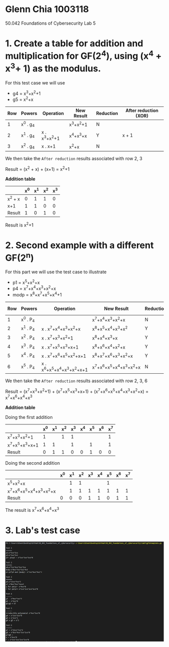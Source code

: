 # Glenn Chia 1003118

50.042 Foundations of Cybersecurity Lab 5

# 1. Create a table for addition and multiplication for GF(2<sup>4</sup>), using (x<sup>4</sup> + x<sup>3</sup>+ 1) as the modulus.

For this test case we will use 

- g4 = x<sup>3</sup>+x<sup>2</sup>+1  
- g5 = x<sup>2</sup>+x

| Row  | Powers                        | Operation                         | New Result                    | Reduction | After reduction (XOR) |
| ---- | ----------------------------- | --------------------------------- | ----------------------------- | --------- | --------------------- |
| 1    | x<sup>0</sup> . g<sub>4</sub> |                                   | x<sup>3</sup>+x<sup>2</sup>+1 | N         |                       |
| 2    | x<sup>1</sup> . g<sub>4</sub> | x . x<sup>3</sup>+x<sup>2</sup>+1 | x<sup>4</sup>+x<sup>3</sup>+x | Y         | x + 1                 |
| 3    | x<sup>2</sup> . g<sub>4</sub> | x . x+1                           | x<sup>2</sup>+x               | N         |                       |

We then take the `After reduction` results associated with row 2, 3

Result = (x<sup>2</sup> + x) + (x+1)  = x<sup>2</sup>+1

**Addition table**

|                   | x<sup>0</sup> | x<sup>1</sup> | x<sup>2</sup> | x<sup>3</sup> |
| ----------------- | ------------- | ------------- | ------------- | ------------- |
| x<sup>2</sup> + x | 0             | 1             | 1             | 0             |
| x+1               | 1             | 1             | 0             | 0             |
| Result            | 1             | 0             | 1             | 0             |

Result is x<sup>2</sup>+1

<div style="page-break-after: always;"></div>

# 2. Second example with a different GF(2<sup>n</sup>)

For this part we will use the test case to illustrate

- p1 = x<sup>5</sup>+x<sup>2</sup>+x  
- p4 = x<sup>7</sup>+x<sup>4</sup>+x<sup>3</sup>+x<sup>2</sup>+x  
- modp = x<sup>8</sup>+x<sup>7</sup>+x<sup>5</sup>+x<sup>4</sup>+1

| Row  | Powers                        | Operation                                                    | New Result                                                   | Reduction | After reduction (XOR)                                        |
| ---- | ----------------------------- | ------------------------------------------------------------ | ------------------------------------------------------------ | --------- | ------------------------------------------------------------ |
| 1    | x<sup>0</sup> . P<sub>4</sub> |                                                              | x<sup>7</sup>+x<sup>4</sup>+x<sup>3</sup>+x<sup>2</sup>+x    | N         |                                                              |
| 2    | x<sup>1</sup> . P<sub>4</sub> | x . x<sup>7</sup>+x<sup>4</sup>+x<sup>3</sup>+x<sup>2</sup>+x | x<sup>8</sup>+x<sup>5</sup>+x<sup>4</sup>+x<sup>3</sup>+x<sup>2</sup> | Y         | x<sup>7</sup>+x<sup>3</sup>+x<sup>2</sup>+1                  |
| 3    | x<sup>2</sup> . P<sub>4</sub> | x . x<sup>7</sup>+x<sup>3</sup>+x<sup>2</sup>+1              | x<sup>8</sup>+x<sup>4</sup>+x<sup>3</sup>+x                  | Y         | x<sup>7</sup>+x<sup>5</sup>+x<sup>3</sup>+x+1                |
| 4    | x<sup>3</sup> . P<sub>4</sub> | x . x<sup>7</sup>+x<sup>5</sup>+x<sup>3</sup>+x+1            | x<sup>8</sup>+x<sup>6</sup>+x<sup>4</sup>+x<sup>2</sup>+x    | Y         | x<sup>7</sup>+x<sup>6</sup>+x<sup>5</sup>+x<sup>2</sup>+x+1  |
| 5    | x<sup>4</sup> . P<sub>4</sub> | x . x<sup>7</sup>+x<sup>6</sup>+x<sup>5</sup>+x<sup>2</sup>+x+1 | x<sup>8</sup>+x<sup>7</sup>+x<sup>6</sup>+x<sup>3</sup>+x<sup>2</sup>+x | Y         | x<sup>6</sup>+x<sup>5</sup>+x<sup>4</sup>+x<sup>3</sup>+x<sup>2</sup>+x+1 |
| 6    | x<sup>5</sup> . P<sub>4</sub> | x . x<sup>6</sup>+x<sup>5</sup>+x<sup>4</sup>+x<sup>3</sup>+x<sup>2</sup>+x+1 | x<sup>7</sup>+x<sup>6</sup>+x<sup>5</sup>+x<sup>4</sup>+x<sup>3</sup>+x<sup>2</sup>+x | N         |                                                              |

We then take the `After reduction` results associated with row 2, 3, 6

Result = (x<sup>7</sup>+x<sup>3</sup>+x<sup>2</sup>+1) + (x<sup>7</sup>+x<sup>5</sup>+x<sup>3</sup>+x+1) + (x<sup>7</sup>+x<sup>6</sup>+x<sup>5</sup>+x<sup>4</sup>+x<sup>3</sup>+x<sup>2</sup>+x) = x<sup>7</sup>+x<sup>6</sup>+x<sup>4</sup>+x<sup>3</sup>

**Addition table** 

Doing the first addition

|                                               | x<sup>0</sup> | x<sup>1</sup> | x<sup>2</sup> | x<sup>3</sup> | x<sup>4</sup> | x<sup>5</sup> | x<sup>6</sup> | x<sup>7</sup> |
| --------------------------------------------- | ------------- | ------------- | ------------- | ------------- | ------------- | ------------- | ------------- | ------------- |
| x<sup>7</sup>+x<sup>3</sup>+x<sup>2</sup>+1   | 1             |               | 1             | 1             |               |               |               | 1             |
| x<sup>7</sup>+x<sup>5</sup>+x<sup>3</sup>+x+1 | 1             | 1             |               | 1             |               | 1             |               | 1             |
| Result                                        | 0             | 1             | 1             | 0             | 0             | 1             | 0             | 0             |

Doing the second addition

|                                                              | x<sup>0</sup> | x<sup>1</sup> | x<sup>2</sup> | x<sup>3</sup> | x<sup>4</sup> | x<sup>5</sup> | x<sup>6</sup> | x<sup>7</sup> |
| ------------------------------------------------------------ | ------------- | ------------- | ------------- | ------------- | ------------- | ------------- | ------------- | ------------- |
| x<sup>5</sup>+x<sup>2</sup>+x                                |               | 1             | 1             |               |               | 1             |               |               |
| x<sup>7</sup>+x<sup>6</sup>+x<sup>5</sup>+x<sup>4</sup>+x<sup>3</sup>+x<sup>2</sup>+x |               | 1             | 1             | 1             | 1             | 1             | 1             | 1             |
| Result                                                       | 0             | 0             | 0             | 1             | 1             | 0             | 1             | 1             |

The result is x<sup>7</sup>+x<sup>6</sup>+x<sup>4</sup>+x<sup>3</sup>

<div style="page-break-after: always;"></div>

# 3. Lab's test case

![](assets/test_case.PNG)